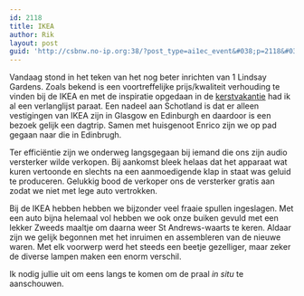 ```yaml
---
id: 2118
title: IKEA
author: Rik
layout: post
guid: 'http://csbnw.no-ip.org:38/?post_type=ai1ec_event&#038;p=2118&#038;instance_id='
---
```

Vandaag stond in het teken van het nog beter inrichten van 1 Lindsay Gardens. Zoals bekend is een voortreffelijke prijs/kwaliteit verhouding te vinden bij de IKEA en met de inspiratie opgedaan in de [kerstvakantie][1] had ik al een verlanglijst paraat. Een nadeel aan Schotland is dat er alleen vestigingen van IKEA zijn in Glasgow en Edinburgh en daardoor is een bezoek gelijk een dagtrip. Samen met huisgenoot Enrico zijn we op pad gegaan naar die in Edinbrugh.

Ter efficiëntie zijn we onderweg langsgegaan bij iemand die ons zijn audio versterker wilde verkopen. Bij aankomst bleek helaas dat het apparaat wat kuren vertoonde en slechts na een aanmoedigende klap in staat was geluid te produceren. Gelukkig bood de verkoper ons de versterker gratis aan zodat we niet met lege auto vertrokken.

Bij de IKEA hebben hebben we bijzonder veel fraaie spullen ingeslagen. Met een auto bijna helemaal vol hebben we ook onze buiken gevuld met een lekker Zweeds maaltje om daarna weer St Andrews-waarts te keren. Aldaar zijn we gelijk begonnen met het inruimen en assembleren van de nieuwe waren. Met elk voorwerp werd het steeds een beetje gezelliger, maar zeker de diverse lampen maken een enorm verschil.

Ik nodig jullie uit om eens langs te komen om de praal *in situ* te aanschouwen.

 [1]: http://csbnw.no-ip.org:38/?p=2102 "Christmas Holidays"